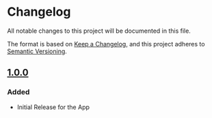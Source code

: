 # Changelog

All notable changes to this project will be documented in this file.

The format is based on [Keep a Changelog](https://keepachangelog.com/en/1.0.0/),
and this project adheres to [Semantic Versioning](https://semver.org/spec/v2.0.0.html).


## [1.0.0](https://github.com/Rics-Dev/uRead/releases/tag/v1.0.0)

### Added
- Initial Release for the App

[Unreleased]: https://github.com/Rics-Dev/uRead/compare/v1.0.0...HEAD
[1.0.0]: https://github.com/Rics-Dev/uRead/releases/tag/v1.0.0